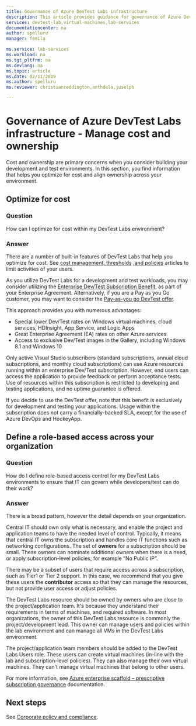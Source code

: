 ```yaml
---
title: Governance of Azure DevTest Labs infrastructure
description: This article provides guidance for governance of Azure DevTest Labs infrastructure. 
services: devtest-lab,virtual-machines,lab-services
documentationcenter: na
author: spelluru
manager: femila

ms.service: lab-services
ms.workload: na
ms.tgt_pltfrm: na
ms.devlang: na
ms.topic: article
ms.date: 02/11/2019
ms.author: spelluru
ms.reviewer: christianreddington,anthdela,juselph

---
```


# Governance of Azure DevTest Labs infrastructure - Manage cost and ownership
Cost and ownership are primary concerns when you consider building your development and test environments. In this section, you find information that helps you optimize for cost and align ownership across your environment.

## Optimize for cost

### Question
How can I optimize for cost within my DevTest Labs environment?

### Answer
There are a number of built-in features of DevTest Labs that help you optimize for cost. See [cost management, thresholds](devtest-lab-configure-cost-management.md) [,and policies](devtest-lab-set-lab-policy.md) articles to limit activities of your users. 

As you utilize DevTest Labs for a development and test workloads, you may consider utilizing the [Enterprise Dev/Test Subscription Benefit](https://azure.microsoft.com/offers/ms-azr-0148p/), as part of your Enterprise Agreement. Alternatively, if you are a Pay as you Go customer, you may want to consider the [Pay-as-you go DevTest offer](https://azure.microsoft.com/offers/ms-azr-0023p/).

This approach provides you with numerous advantages:

- Special lower Dev/Test rates on Windows virtual machines, cloud services, HDInsight, App Service, and Logic Apps
- Great Enterprise Agreement (EA) rates on other Azure services
- Access to exclusive Dev/Test images in the Gallery, including Windows 8.1 and Windows 10
 
Only active Visual Studio subscribers (standard subscriptions, annual cloud subscriptions, and monthly cloud subscriptions) can use Azure resources running within an enterprise Dev/Test subscription. However, end users can access the application to provide feedback or perform acceptance tests. Use of resources within this subscription is restricted to developing and testing applications, and no uptime guarantee is offered.

If you decide to use the DevTest offer, note that this benefit is exclusively for development and testing your applications. Usage within the subscription does not carry a financially-backed SLA, except for the use of Azure DevOps and HockeyApp.

## Define a role-based access across your organization
### Question
How do I define role-based access control for my DevTest Labs environments to ensure that IT can govern while developers/test can do their work? 

### Answer
There is a broad pattern, however the detail depends on your organization.

Central IT should own only what is necessary, and enable the project and application teams to have the needed level of control. Typically, it means that central IT owns the subscription and handles core IT functions such as networking configurations. The set of **owners** for a subscription should be small. These owners can nominate additional owners when there is a need, or apply subscription-level policies, for example “No Public IP”.

There may be a subset of users that require access across a subscription, such as Tier1 or Tier 2 support. In this case, we recommend that you give these users the **contributor** access so that they can manage the resources, but not provide user access or adjust policies.

The DevTest Labs resource should be owned by owners who are close to the project/application team. It's because they understand their requirements in terms of machines, and required software. In most organizations, the owner of this DevTest Labs resource is commonly the project/development lead. This owner can manage users and policies within the lab environment and can manage all VMs in the DevTest Labs environment.

The project/application team members should be added to the DevTest Labs Users role. These users can create virtual machines (in-line with the lab and subscription-level policies). They can also manage their own virtual machines. They can't manage virtual machines that belong to other users.

For more information, see [Azure enterprise scaffold – prescriptive subscription governance](/azure/architecture/cloud-adoption/appendix/azure-scaffold) documentation.


## Next steps
See [Corporate policy and compliance](devtest-lab-guidance-governance-policy-compliance.md).
